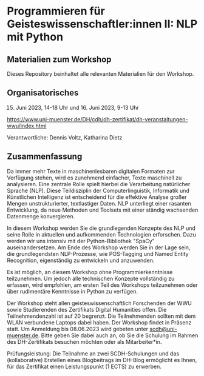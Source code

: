 # Programmieren für Geisteswissenschaftler:innen II: NLP mit Python

## Materialien zum Workshop

Dieses Repository beinhaltet alle relevanten Materialien für den Workshop.

## Organisatorisches

15. Juni 2023, 14-18 Uhr und 16. Juni 2023, 9-13 Uhr

https://www.uni-muenster.de/DH/cdh/dh-zertifikat/dh-veranstaltungen-wwu/index.html

Verantwortliche: Dennis Voltz, Katharina Dietz

## Zusammenfassung

Da immer mehr Texte in maschinenlesbaren digitalen Formaten zur Verfügung stehen, wird es zunehmend einfacher, Texte maschinell zu analysieren. Eine zentrale Rolle spielt hierbei die Verarbeitung natürlicher Sprache (NLP). Diese Teildisziplin der Computerlinguistik, Informatik und Künstlichen Intelligenz ist entscheidend für die effektive Analyse großer Mengen unstrukturierter, textlastiger Daten. NLP unterliegt einer rasanten Entwicklung, da neue Methoden und Toolsets mit einer ständig wachsenden Datenmenge konvergieren.

In diesem Workshop werden Sie die grundlegenden Konzepte des NLP und seine Rolle in aktuellen und aufkommenden Technologien erforschen. Dazu werden wir uns intensiv mit der Python-Bibliothek "SpaCy" auseinandersetzen. Am Ende des Workshop werden Sie in der Lage sein, die grundlegendsten NLP-Prozesse, wie POS-Tagging und Named Entity Recognition, eigenständig zu entwickeln und anzuwenden.

Es ist möglich, an diesem Workshop ohne Programmierkenntnisse teilzunehmen. Um jedoch alle technischen Konzepte vollständig zu erfassen, wird empfohlen, am ersten Teil des Workshops teilzunehmen oder über rudimentäre Kenntnisse in Python zu verfügen.

Der Workshop steht allen geisteswissenschaftlich Forschenden der WWU sowie Studierenden des Zertifikats Digital Humanities offen. Die Teilnehmendenzahl ist auf 20 begrenzt. Die Teilnehmenden sollten mit dem WLAN verbundene Laptops dabei haben. Der Workshop findet in Präsenz statt. Um Anmeldung bis 08.06.2023 wird gebeten unter scdh@uni-muenster.de. Bitte geben Sie dabei auch an, ob Sie die Schulung im Rahmen des DH-Zertifikats besuchen möchten oder als Mitarbeiter*in.

Prüfungsleistung: Die Teilnahme an zwei SCDH-Schulungen und das (kollaborative) Erstellen eines Blogbeitrags im DH-Blog ermöglicht es Ihnen, für das Zertifikat einen Leistungspunkt (1 ECTS) zu erwerben.

